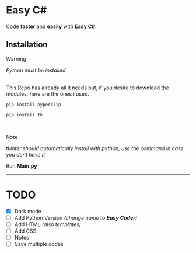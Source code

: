 Easy C#
===============

Code **faster** and **easily** with **[Easy C#](https://github.com/ZaccariaElka/Easy-C-sharp)**.


Installation
---------------
> [!WARNING]
> _Python must be installed_
<br>
This Repo has already all it needs but, if you desire to download the modules, here are the ones i used. <br>

```
pip install pyperclip
```

```
pip install tk
```
<br>

> [!NOTE]
> _tkinter should automatically install with python, use the command in case you dont have it_

Run **Main.py**

---
TODO
===============
- [x] Dark mode
- [ ] Add Python Version _(change name to **Easy Coder**)_
- [ ] Add HTML _(also templates)_
- [ ] Add CSS
- [ ] Notes
- [ ] Save multiple codes
